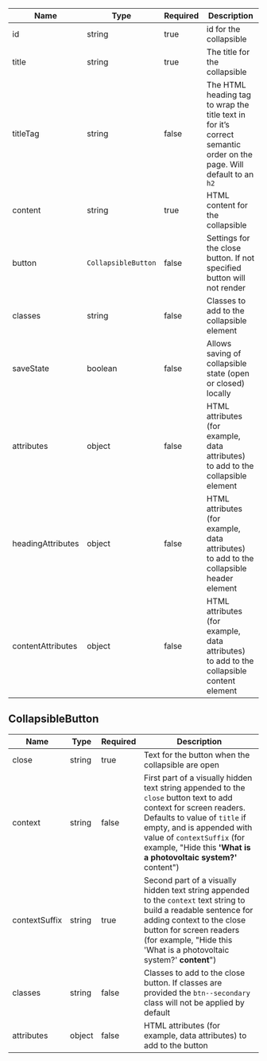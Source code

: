 | Name              | Type                | Required | Description                                                                                                         |
| ----------------- | ------------------- | -------- | ------------------------------------------------------------------------------------------------------------------- |
| id                | string              | true     | id for the collapsible                                                                                              |
| title             | string              | true     | The title for the collapsible                                                                                       |
| titleTag          | string              | false    | The HTML heading tag to wrap the title text in for it’s correct semantic order on the page. Will default to an `h2` |
| content           | string              | true     | HTML content for the collapsible                                                                                    |
| button            | `CollapsibleButton` | false    | Settings for the close button. If not specified button will not render                                              |
| classes           | string              | false    | Classes to add to the collapsible element                                                                           |
| saveState         | boolean             | false    | Allows saving of collapsible state (open or closed) locally                                                         |
| attributes        | object              | false    | HTML attributes (for example, data attributes) to add to the collapsible element                                    |
| headingAttributes | object              | false    | HTML attributes (for example, data attributes) to add to the collapsible header element                             |
| contentAttributes | object              | false    | HTML attributes (for example, data attributes) to add to the collapsible content element                            |

## CollapsibleButton

| Name          | Type   | Required | Description                                                                                                                                                                                                                                                                     |
| ------------- | ------ | -------- | ------------------------------------------------------------------------------------------------------------------------------------------------------------------------------------------------------------------------------------------------------------------------------- |
| close         | string | true     | Text for the button when the collapsible are open                                                                                                                                                                                                                               |
| context       | string | false    | First part of a visually hidden text string appended to the `close` button text to add context for screen readers. Defaults to value of `title` if empty, and is appended with value of `contextSuffix` (for example, "Hide this **'What is a photovoltaic system?'** content") |
| contextSuffix | string | true     | Second part of a visually hidden text string appended to the `context` text string to build a readable sentence for adding context to the close button for screen readers (for example, "Hide this 'What is a photovoltaic system?' **content**")                               |
| classes       | string | false    | Classes to add to the close button. If classes are provided the `btn--secondary` class will not be applied by default                                                                                                                                                           |
| attributes    | object | false    | HTML attributes (for example, data attributes) to add to the button                                                                                                                                                                                                             |
